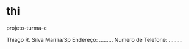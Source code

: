 # thi
projeto-turma-c


Thiago R. Silva
Marilia/Sp
Endereço: .........
Numero de Telefone: .........
